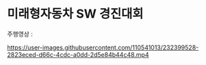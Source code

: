 # 미래형자동차 SW 경진대회

주행영상 : 

https://user-images.githubusercontent.com/110541013/232399528-2823eced-d66c-4cdc-a0dd-2d5e84b44c48.mp4

